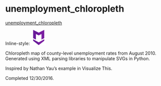 # unemployment_chloropleth

[unemployment_chloropleth](https://github.com/swetharevanur/dataviz/blob/master/unemployment_chloropleth/map.svg)

Inline-style: 
![alt text](https://github.com/adam-p/markdown-here/raw/master/src/common/images/icon48.png "Logo Title Text 1")


Chloropleth map of county-level unemployment rates from August 2010.
Generated using XML parsing libraries to manipulate SVGs in Python.

Inspired by Nathan Yau’s example in Visualize This.

Completed 12/30/2016.
